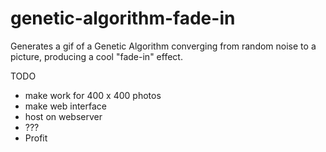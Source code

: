 # genetic-algorithm-fade-in

Generates a gif of a Genetic Algorithm converging from random noise to a picture, producing a cool "fade-in" effect.

TODO

- make work for 400 x 400 photos
- make web interface
- host on webserver
- ???
- Profit

